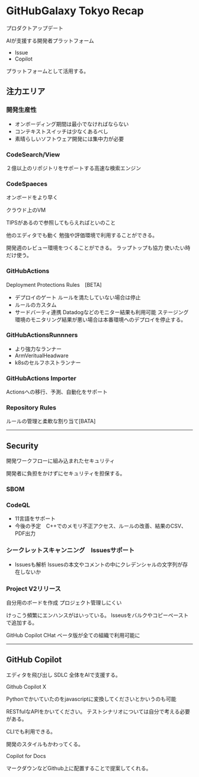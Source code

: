 # GitHubGalaxy Tokyo Recap

プロダクトアップデート

AIが支援する開発者プラットフォーム

- Issue
- Copilot

プラットフォームとして活用する。

## 注力エリア

### 開発生産性
- オンボーディング期間は最小でなければならない
- コンテキストスイッチは少なくあるべし
- 素晴らしいソフトウェア開発には集中力が必要


### CodeSearch/View
２億以上のリポジトリをサポートする高速な検索エンジン

### CodeSpaeces
オンボードをより早く

クラウド上のVM

TIPSがあるので参照してもらえればといのこと

他のエディタでも動く
勉強や評価環境で利用することができる。

開発週のレビュー環境をつくることができる。
ラップトップも協力
使いたい時だけ使う。

### GitHubActions

Deployment Protections Rules　[BETA]

- デプロイのゲート
ルールを満たしていない場合は停止
- ルールのカスタム
- サードバーティ連携
Datadogなどのモニター結果も利用可能
ステージング環境のモニタリング結果が悪い場合は本番環境へのデプロイを停止する。


### GitHubActionsRunnners
- より強力なランナー
- ArmVeritualHeadware
- k8sのセルフホストランナー

### GitHubActions Importer
Actionsへの移行、予測、自動化をサポート

### Repository Rules

ルールの管理と柔軟な割り当て[BATA]

---

## Security

開発ワークフローに組み込まれたセキュリティ

開発者に負担をかけずにセキュリティを担保する。


### SBOM

### CodeQL
- 11言語をサポート
- 今後の予定　C++でのメモリ不正アクセス、ルールの改善、結果のCSV、PDF出力

### シークレットスキャンニング　Issuesサポート

- Issuesも解析
Issuesの本文やコメントの中にクレデンシャルの文字列が存在しないか


### Project V2リリース
自分用のボードを作成
プロジェクト管理しにくい

けっこう頻繁にエンハンスがはいっている。
Isseusをバルクやコピーペーストで追加する。

GitHub Copilot CHat ベータ版が全ての組織で利用可能に


---

## GitHub Copilot

エディタを飛び出し
SDLC 全体をAIで支援する。

Github Copilot X

Pythonでかいていたのをjavascriptに変換してくださいとかいうのも可能


RESTfulなAPIをかいてください。
テストシナリオについては自分で考える必要がある。


CLIでも利用できる。

開発のスタイルもかわってくる。


Copilot for Docs

マークダウンなどGithub上に配置することで提案してくれる。

